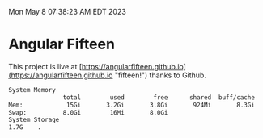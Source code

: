 Mon May  8 07:38:23 AM EDT 2023

# Angular Fifteen


This project is live at [https://angularfifteen.github.io](https://angularfifteen.github.io "fifteen!") thanks to Github.

```bash
System Memory
               total        used        free      shared  buff/cache   available
Mem:            15Gi       3.2Gi       3.8Gi       924Mi       8.3Gi        10Gi
Swap:          8.0Gi        16Mi       8.0Gi
System Storage
1.7G	.
